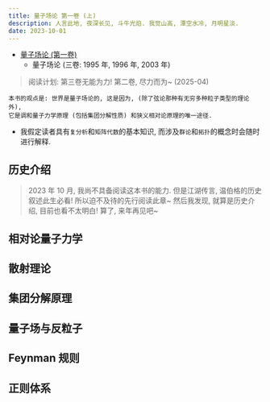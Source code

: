```yaml
---
title: 量子场论 第一卷 (上)
description: 人言此地, 夜深长见, 斗牛光焰. 我觉山高, 潭空水冷, 月明星淡.
date: 2023-10-01
---
```


- [量子场论 (第一卷)](https://book.douban.com/subject/35493043/)
  - 量子场论 (三卷: 1995 年, 1996 年, 2003 年)

> 阅读计划: 第三卷无能为力! 第二卷, 尽力而为~ (2025-04)

```
本书的观点是: 世界是量子场论的, 这是因为, (除了弦论那种有无穷多种粒子类型的理论外),
它是调和量子力学原理 (包括集团分解性质) 和狭义相对论原理的唯一途径.
```

- 我假定读者具有`复分析`和`矩阵代数`的基本知识,
  而涉及`群论`和`拓扑`的概念时会随时进行解释.

## 历史介绍

> 2023 年 10 月, 我尚不具备阅读这本书的能力.
  但是江湖传言, 温伯格的历史叙述此生必看!
  所以迫不及待的先行阅读此章~
  然后我发现, 就算是历史介绍, 目前也看不太明白!
  算了, 来年再见吧~

## 相对论量子力学

## 散射理论

## 集团分解原理

## 量子场与反粒子

## Feynman 规则

## 正则体系

